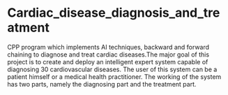 # Cardiac_disease_diagnosis_and_treatment
CPP program which implements AI techniques, backward and forward chaining to diagnose and treat cardiac diseases.The major goal of this project is to create and deploy an intelligent expert system capable of diagnosing 30 cardiovascular diseases. The user of this system can be a patient himself or a medical health practitioner. The working of the system has two parts, namely the diagnosing part and the treatment part. 
